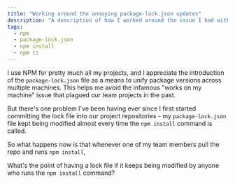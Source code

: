 ```yaml
---
title: "Working around the annoying package-lock.json updates"
description: "A description of how I worked around the issue I had with package-lock.json constantly being modified whenever npm install is run."
tags:
  - npm
  - package-lock.json
  - npm install
  - npm ci
---
```


I use NPM for pretty much all my projects, and I appreciate the introduction of the `package-lock.json` file as a means to unify package versions across multiple machines. This helps me avoid the infamous "works on my machine" issue that plagued our team projects in the past.

But there's one problem I've been having ever since I first started committing the lock file into our project repositories - my `package-lock.json` file kept being modified almost every time the `npm install` command is called.

So what happens now is that whenever one of my team members pull the repo and runs `npm install`, 

What's the point of having a lock file if it keeps being modified by anyone who runs the `npm install` command?